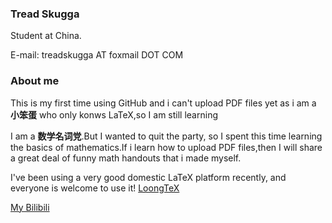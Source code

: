 ### **Tread Skugga**

Student at China.

E-mail: treadskugga AT foxmail DOT COM

### About me

This is my first time using GitHub and i can't upload PDF files yet as i am a **小笨蛋** who only konws LaTeX,so I am still learning

I am a **数学名词党**.But I wanted to quit the party, so I spent this time learning the basics of mathematics.If i learn how to upload PDF files,then I will share a great deal of funny math handouts that i made myself.

I've been using a very good domestic LaTeX platform recently, and everyone is welcome to use it! [LoongTeX](https://app.loongtex.com/)

[My Bilibili](https://space.bilibili.com/4665524?spm_id_from=333.1007.0.0)




